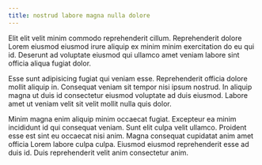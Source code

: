 ```yaml
---
title: nostrud labore magna nulla dolore
---
```


Elit elit velit minim commodo reprehenderit cillum. Reprehenderit dolore Lorem eiusmod eiusmod irure aliquip ex minim minim exercitation do eu qui id. Deserunt ad voluptate eiusmod qui ullamco amet veniam labore sint officia aliqua fugiat dolor.

Esse sunt adipisicing fugiat qui veniam esse. Reprehenderit officia dolore mollit aliquip in. Consequat veniam sit tempor nisi ipsum nostrud. In aliquip magna ut duis id consectetur eiusmod voluptate ad duis eiusmod. Labore amet ut veniam velit sit velit mollit nulla quis dolor.

Minim magna enim aliquip minim occaecat fugiat. Excepteur ea minim incididunt id qui consequat veniam. Sunt elit culpa velit ullamco. Proident esse est sint eu occaecat nisi anim. Magna consequat cupidatat anim amet officia Lorem labore culpa culpa. Eiusmod eiusmod reprehenderit esse ad duis id. Duis reprehenderit velit anim consectetur anim.